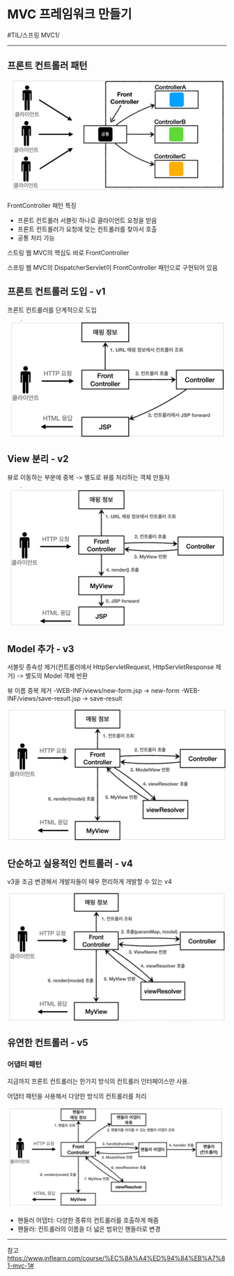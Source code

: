 # MVC 프레임워크 만들기
#TIL/스프링 MVC1/

---
## 프론트 컨트롤러 패턴

![](./images/M프만_1.PNG)

FrontController 패턴 특징
- 프론트 컨트롤러 서블릿 하나로 클라이언트 요청을 받음
- 프론트 컨트롤러가 요청에 맞는 컨트롤러를 찾아서 호출
- 공통 처리 가능

스트링 웹 MVC의 핵심도 바로 FrontController

스프링 웹 MVC의 DispatcherServlet이 FrontController 패턴으로 구현되어 있음

## 프론트 컨트롤러 도입 - v1
프론트 컨트롤러를 단계적으로 도입

![](./images/M프만_2.PNG)

## View 분리 - v2
뷰로 이동하는 부분에 중복 -> 별도로 뷰를 처리하는 객체 만들자

![](./images/M프만_3.PNG)

## Model 추가 - v3
서블릿 종속성 제거(컨트롤러에서 HttpServletRequest, HttpServletResponse 제거) -> 별도의 Model 객체 반환

뷰 이름 중복 제거
-WEB-INF/views/new-form.jsp -> new-form
-WEB-INF/views/save-result.jsp -> save-result

![](./images/M프만_4.PNG)

## 단순하고 실용적인 컨트롤러 - v4
v3을 조금 변경해서 개발자들이 매우 편리하게 개발할 수 있는 v4

![](./images/M프만_5.PNG)

## 유연한 컨트롤러 - v5

### 어댑터 패턴
지금까지 프론트 컨트롤러는 한가지 방식의 컨트롤러 인터페이스만 사용.

어댑터 패턴을 사용해서 다양한 방식의 컨트롤러를 처리

![](./images/M프만_6.PNG)

- 핸들러 어댑터: 다양한 종류의 컨트롤러를 호출하게 해줌
- 핸들러: 컨트롤러의 이름을 더 넓은 범위인 핸들러로 변경



---
참고
https://www.inflearn.com/course/%EC%8A%A4%ED%94%84%EB%A7%81-mvc-1#